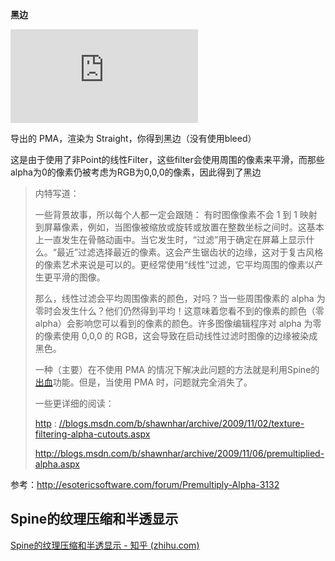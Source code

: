**黑边**

![黑线问题.jpg](http://esotericsoftware.com/forum/download/file.php?id=825)

导出的 PMA，渲染为 Straight，你得到黑边（没有使用bleed）

这是由于使用了非Point的线性Filter，这些filter会使用周围的像素来平滑，而那些alpha为0的像素仍被考虑为RGB为0,0,0的像素，因此得到了黑边



> 内特写道：
>
> 一些背景故事，所以每个人都一定会跟随： 有时图像像素不会 1 到 1 映射到屏幕像素，例如，当图像被缩放或旋转或放置在整数坐标之间时。这基本上一直发生在骨骼动画中。当它发生时，“过滤”用于确定在屏幕上显示什么。“最近”过滤选择最近的像素。这会产生锯齿状的边缘，这对于复古风格的像素艺术来说是可以的。更经常使用“线性”过滤，它平均周围的像素以产生更平滑的图像。
>
> 那么，线性过滤会平均周围像素的颜色，对吗？当一些周围像素的 alpha 为零时会发生什么？他们仍然得到平均！这意味着您看不到的像素的颜色（零 alpha）会影响您可以看到的像素的颜色。许多图像编辑程序对 alpha 为零的像素使用 0,0,0 的 RGB，这会导致在启动线性过滤时图像的边缘被染成黑色。
>
> 一种（主要）在不使用 PMA 的情况下解决此问题的方法就是利用Spine的[出血](http://esotericsoftware.com/forum/viewtopic.php?p=13480#p13480)功能。但是，当使用 PMA 时，问题就完全消失了。
>
> 一些更详细的阅读：
>
> [http](http://blogs.msdn.com/b/shawnhar/archive/2009/11/02/texture-filtering-alpha-cutouts.aspx) : [//blogs.msdn.com/b/shawnhar/archive/2009/11/02/texture-filtering-alpha-cutouts.aspx](http://blogs.msdn.com/b/shawnhar/archive/2009/11/02/texture-filtering-alpha-cutouts.aspx)
>
> http://blogs.msdn.com/b/shawnhar/archive/2009/11/06/premultiplied-alpha.aspx

参考：http://esotericsoftware.com/forum/Premultiply-Alpha-3132

## Spine的纹理压缩和半透显示

[Spine的纹理压缩和半透显示 - 知乎 (zhihu.com)](https://zhuanlan.zhihu.com/p/76077345)